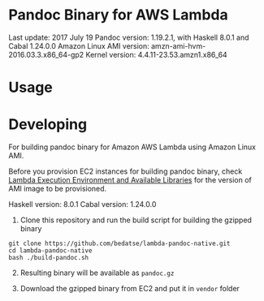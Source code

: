 # Pandoc Binary for AWS Lambda
Last update: 2017 July 19
Pandoc version: 1.19.2.1, with Haskell 8.0.1 and Cabal 1.24.0.0
Amazon Linux AMI version: amzn-ami-hvm-2016.03.3.x86_64-gp2
Kernel version: 4.4.11-23.53.amzn1.x86_64

# Usage

# Developing
For building pandoc binary for Amazon AWS Lambda using Amazon Linux AMI.

Before you provision EC2 instances for building pandoc binary, check [Lambda Execution Environment and Available Libraries](https://docs.aws.amazon.com/lambda/latest/dg/current-supported-versions.html) for the version of AMI image to be provisioned.

Haskell version: 8.0.1
Cabal version: 1.24.0.0

1. Clone this repository and run the build script for building the gzipped binary
```
git clone https://github.com/bedatse/lambda-pandoc-native.git
cd lambda-pandoc-native
bash ./build-pandoc.sh
```
2. Resulting binary will be available as `pandoc.gz`

3. Download the gzipped binary from EC2 and put it in `vendor` folder
